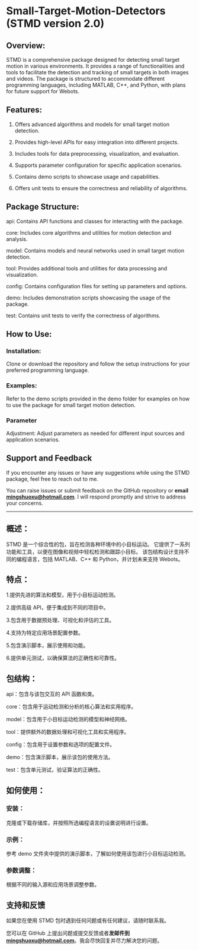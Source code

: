 # Small-Target-Motion-Detectors (STMD version 2.0)

## Overview:
STMD is a comprehensive package designed for detecting small target motion in various environments. 
It provides a range of functionalities and tools to facilitate the detection and tracking of small targets in both images and videos. 
The package is structured to accommodate different programming languages, including MATLAB, C++, and Python, with plans for future support for Webots.

## Features:
1. Offers advanced algorithms and models for small target motion detection.

2. Provides high-level APIs for easy integration into different projects.

3. Includes tools for data preprocessing, visualization, and evaluation.

4. Supports parameter configuration for specific application scenarios.

5. Contains demo scripts to showcase usage and capabilities.

6. Offers unit tests to ensure the correctness and reliability of algorithms.

## Package Structure:
api: Contains API functions and classes for interacting with the package.

core: Includes core algorithms and utilities for motion detection and analysis.

model: Contains models and neural networks used in small target motion detection.

tool: Provides additional tools and utilities for data processing and visualization.

config: Contains configuration files for setting up parameters and options.

demo: Includes demonstration scripts showcasing the usage of the package.

test: Contains unit tests to verify the correctness of algorithms.

## How to Use:

### Installation: 
Clone or download the repository and follow the setup instructions for your preferred programming language.

### Examples: 
Refer to the demo scripts provided in the demo folder for examples on how to use the package for small target motion detection.

### Parameter 
Adjustment: Adjust parameters as needed for different input sources and application scenarios.

## Support and Feedback
If you encounter any issues or have any suggestions while using the STMD package, feel free to reach out to me. 

You can raise issues or submit feedback on the GitHub repository or **email <mingshuoxu@hotmail.com>**. 
I will respond promptly and strive to address your concerns.

--------------------------------------------------------------------------

## 概述：
STMD 是一个综合性的包，旨在检测各种环境中的小目标运动。
它提供了一系列功能和工具，以便在图像和视频中轻松检测和跟踪小目标。
该包结构设计支持不同的编程语言，包括 MATLAB、C++ 和 Python，并计划未来支持 Webots。

## 特点：
1.提供先进的算法和模型，用于小目标运动检测。

2.提供高级 API，便于集成到不同的项目中。

3.包含用于数据预处理、可视化和评估的工具。

4.支持为特定应用场景配置参数。

5.包含演示脚本，展示使用和功能。

6.提供单元测试，以确保算法的正确性和可靠性。

## 包结构：
api：包含与该包交互的 API 函数和类。

core：包含用于运动检测和分析的核心算法和实用程序。

model：包含用于小目标运动检测的模型和神经网络。

tool：提供额外的数据处理和可视化工具和实用程序。

config：包含用于设置参数和选项的配置文件。

demo：包含演示脚本，展示该包的使用方法。

test：包含单元测试，验证算法的正确性。

## 如何使用：

### 安装：
克隆或下载存储库，并按照所选编程语言的设置说明进行设置。

### 示例：
参考 demo 文件夹中提供的演示脚本，了解如何使用该包进行小目标运动检测。

### 参数调整：
根据不同的输入源和应用场景调整参数。

## 支持和反馈
如果您在使用 STMD 包时遇到任何问题或有任何建议，请随时联系我。

您可以在 GitHub 上提出问题或提交反馈或者**发邮件到<mingshuoxu@hotmail.com>**。我会尽快回复并尽力解决您的问题。